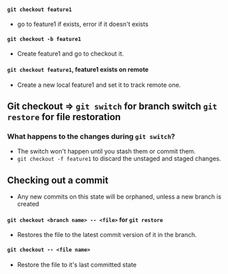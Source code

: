 #### `git checkout feature1`
- go to feature1 if exists, error if it doesn't exists

#### `git checkout -b feature1`
- Create feature1 and go to checkout it.

#### `git checkout feature1`, feature1 exists on remote
- Create a new local feature1 and set it to track remote one.

## Git checkout => `git switch` for branch switch `git restore` for file restoration

### What happens to the changes during `git switch`?
- The switch won't happen until you stash them or commit them.
- `git checkout -f feature1` to discard the unstaged and staged changes.

## Checking out a commit
- Any new commits on this state will be orphaned, unless a new branch is created

#### `git checkout <branch name> -- <file>` for `git restore`
- Restores the file to the latest commit version of it in the branch.

#### `git checkout -- <file name>`
- Restore the file to it's last committed state
